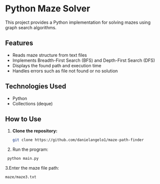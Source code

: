 # Python Maze Solver

This project provides a Python implementation for solving mazes using graph search algorithms.

## Features

- Reads maze structure from text files
- Implements Breadth-First Search (BFS) and Depth-First Search (DFS)
- Displays the found path and execution time
- Handles errors such as file not found or no solution

## Technologies Used

- Python
- Collections (deque)

## How to Use

1. **Clone the repository:**

   ```bash
   git clone https://github.com/danielangelo1/maze-path-finder
   ```

2. Run the program:

```bash
 python main.py
```

3.Enter the maze file path:

```bash
maze/maze3.txt
```
